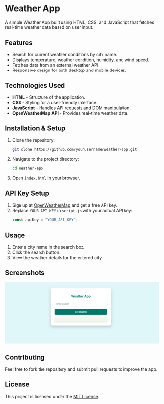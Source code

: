 # Weather App

A simple Weather App built using HTML, CSS, and JavaScript that fetches real-time weather data based on user input.

## Features

- Search for current weather conditions by city name.
- Displays temperature, weather condition, humidity, and wind speed.
- Fetches data from an external weather API.
- Responsive design for both desktop and mobile devices.

## Technologies Used

- **HTML** - Structure of the application.
- **CSS** - Styling for a user-friendly interface.
- **JavaScript** - Handles API requests and DOM manipulation.
- **OpenWeatherMap API** - Provides real-time weather data.

## Installation & Setup

1. Clone the repository:
   ```bash
   git clone https://github.com/yourusername/weather-app.git
   ```
2. Navigate to the project directory:
   ```bash
   cd weather-app
   ```
3. Open `index.html` in your browser.

## API Key Setup

1. Sign up at [OpenWeatherMap](https://openweathermap.org/) and get a free API key.
2. Replace `YOUR_API_KEY` in `script.js` with your actual API key:
   ```javascript
   const apiKey = "YOUR_API_KEY";
   ```

## Usage

1. Enter a city name in the search box.
2. Click the search button.
3. View the weather details for the entered city.

## Screenshots

![Weather App Screenshot](screenshot.png)

## Contributing

Feel free to fork the repository and submit pull requests to improve the app.

## License

This project is licensed under the [MIT License](LICENSE).

